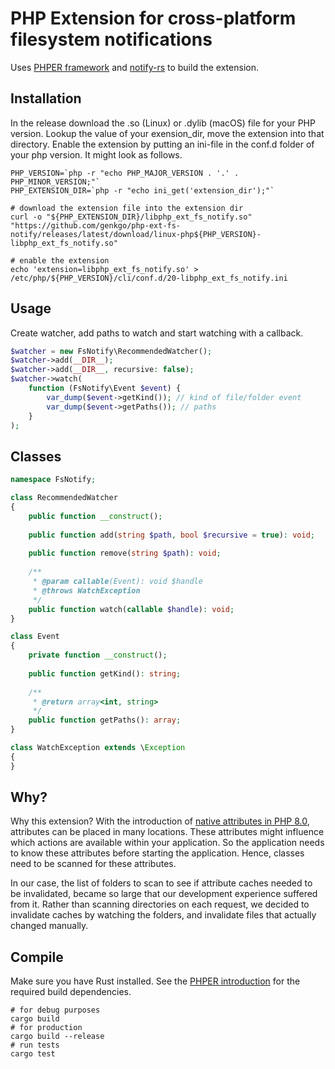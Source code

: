 # PHP Extension for cross-platform filesystem notifications

Uses [PHPER framework](https://github.com/phper-framework/phper) and [notify-rs](https://github.com/notify-rs/notify) 
to build the extension.

## Installation

In the release download the .so (Linux) or .dylib (macOS) file for your PHP version. Lookup the value of your
exension_dir, move the extension into that directory. Enable the extension by putting an ini-file in the conf.d folder 
of your php version. It might look as follows.

```shell
PHP_VERSION=`php -r "echo PHP_MAJOR_VERSION . '.' . PHP_MINOR_VERSION;"`
PHP_EXTENSION_DIR=`php -r "echo ini_get('extension_dir');"`

# download the extension file into the extension dir 
curl -o "${PHP_EXTENSION_DIR}/libphp_ext_fs_notify.so" "https://github.com/genkgo/php-ext-fs-notify/releases/latest/download/linux-php${PHP_VERSION}-libphp_ext_fs_notify.so"

# enable the extension
echo 'extension=libphp_ext_fs_notify.so' > /etc/php/${PHP_VERSION}/cli/conf.d/20-libphp_ext_fs_notify.ini
```

## Usage

Create watcher, add paths to watch and start watching with a callback.

```php
$watcher = new FsNotify\RecommendedWatcher();
$watcher->add(__DIR__);
$watcher->add(__DIR__, recursive: false);
$watcher->watch(
    function (FsNotify\Event $event) {
        var_dump($event->getKind()); // kind of file/folder event
        var_dump($event->getPaths()); // paths 
    }
);
```

## Classes

```php
namespace FsNotify;

class RecommendedWatcher
{
    public function __construct();
    
    public function add(string $path, bool $recursive = true): void;
    
    public function remove(string $path): void;
    
    /**
     * @param callable(Event): void $handle
     * @throws WatchException
     */
    public function watch(callable $handle): void;
}

class Event
{
    private function __construct();
    
    public function getKind(): string;
    
    /**
     * @return array<int, string>
     */
    public function getPaths(): array;
}

class WatchException extends \Exception
{
}
```

## Why?

Why this extension? With the introduction of [native attributes in PHP 8.0](https://www.php.net/manual/en/language.attributes.overview.php),
attributes can be placed in many locations. These attributes might influence which actions are available within your
application. So the application needs to know these attributes before starting the application. Hence, classes need to be scanned
for these attributes.

In our case, the list of folders to scan to see if attribute caches needed to be invalidated, became so large that our
development experience suffered from it. Rather than scanning directories on each request, we decided to invalidate
caches by watching the folders, and invalidate files that actually changed manually. 

## Compile

Make sure you have Rust installed. See the [PHPER introduction](https://docs.rs/phper-doc/latest/phper_doc/_02_quick_start/_01_write_your_first_extension/index.html)
for the required build dependencies.

```shell
# for debug purposes
cargo build
# for production
cargo build --release
# run tests
cargo test
```
